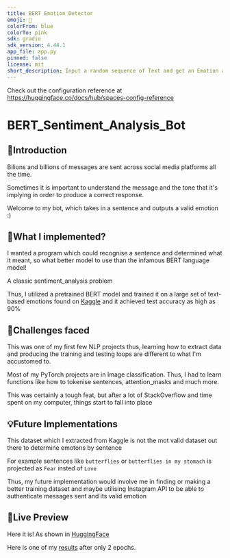 ```yaml
---
title: BERT Emotion Detector
emoji: 🏃
colorFrom: blue
colorTo: pink
sdk: gradio
sdk_version: 4.44.1
app_file: app.py
pinned: false
license: mit
short_description: Input a random sequence of Text and get an Emotion as output
---
```


Check out the configuration reference at https://huggingface.co/docs/hub/spaces-config-reference
# BERT_Sentiment_Analysis_Bot

## 🔦Introduction
Bilions and billions of messages are sent across social media platforms all the time.

Sometimes it is important to understand the message and the tone that it's implying in order to produce a correct response.

Welcome to my bot, which takes in a sentence and outputs a valid emotion :)

## 🔧What I implemented?
I wanted a program which could recognise a sentence and determined what it meant, so what better model to use than the infamous BERT language model!

A classic sentiment_analysis problem

Thus, I utilized a pretrained BERT model and trained it on a large set of text-based emotions found on <a href="https://www.kaggle.com/datasets/ishantjuyal/emotions-in-text/data">Kaggle</a> and it achieved test accuracy as high as 90%

## 🚧Challenges faced

This was one of my first few NLP projects thus, learning how to extract data and producing the training and testing loops are different to what I'm accustomed to.

Most of my PyTorch projects are in Image classification. Thus, I had to learn functions like how to tokenise sentences, attention_masks and much more.

This was certainly a tough feat, but after a lot of StackOverflow and time spent on my computer, things start to fall into place

## 💡Future Implementations

This dataset which I extracted from Kaggle is not the mot valid dataset out there to determine emotons by sentence 

For example sentences like ```butterflies``` or ```butterflies in my stomach``` is projected as ```Fear``` insted of ```Love``` 

Thus, my future implementation would involve me in finding or making a better training dataset and maybe utilising Instagram API to be able to authenticate messages sent and its valid emotion
## 👀Live Preview

Here it is! As shown in <a href="https://huggingface.co/spaces/Moonshallow5/BERT_Emotion_Detector">HuggingFace</a>

Here is one of my <a href="https://github.com/Moonshallow5/BERT_Sentiment_Analysis_Bot/blob/main/confusion_matrix.png">results</a> after only 2 epochs.
